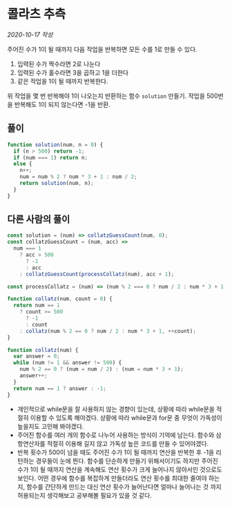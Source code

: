 # 콜라츠 추측

_2020-10-17 작성_

주어진 수가 1이 될 때까지 다음 작업을 반복하면 모든 수를 1로 만들 수 있다.

1. 입력된 수가 짝수라면 2로 나눈다
2. 입력된 수가 홀수라면 3을 곱하고 1을 더한다
3. 같은 작업을 1이 될 때까지 반복한다.

위 작업을 몇 번 반복해야 1이 나오는지 반환하는 함수 `solution` 만들기.
작업을 500번을 반복해도 1이 되지 않는다면 -1을 반환.

## 풀이

```javascript
function solution(num, n = 0) {
  if (n > 500) return -1;
  if (num === 1) return n;
  else {
    n++;
    num = num % 2 ? num * 3 + 1 : num / 2;
    return solution(num, n);
  }
}
```

## 다른 사람의 풀이

```javascript
const solution = (num) => collatzGuessCount(num, 0);
const collatzGuessCount = (num, acc) =>
  num === 1
    ? acc > 500
      ? -1
      : acc
    : collatzGuessCount(processCollatz(num), acc + 1);

const processCollatz = (num) => (num % 2 === 0 ? num / 2 : num * 3 + 1);
```

```javascript
function collatz(num, count = 0) {
  return num == 1
    ? count >= 500
      ? -1
      : count
    : collatz(num % 2 == 0 ? num / 2 : num * 3 + 1, ++count);
}
```

```javascript
function collatz(num) {
  var answer = 0;
  while (num != 1 && answer != 500) {
    num % 2 == 0 ? (num = num / 2) : (num = num * 3 + 1);
    answer++;
  }
  return num == 1 ? answer : -1;
}
```

- 개인적으로 while문을 잘 사용하지 않는 경향이 있는데, 상황에 따라 while문을 적절히 이용할 수 있도록 해야겠다. 상황에 따라 while문과 for문 중 무엇이 가독성이 높을지도 고민해 봐야겠다.
- 주어진 함수를 여러 개의 함수로 나누어 사용하는 방식이 기억에 남는다. 함수와 삼항연산자를 적절히 이용해 길지 않고 가독성 높은 코드를 만들 수 있어야겠다.
- 반복 횟수가 500이 넘을 때도 주어진 수가 1이 될 때까지 연산을 반복한 후 -1을 리턴하는 경우들이 눈에 띈다. 함수를 단순하게 만들기 위해서이기도 하지만 주어진 수가 1이 될 때까지 연산을 계속해도 연산 횟수가 크게 늘어나지 않아서인 것으로도 보인다. 어떤 경우에 함수를 복잡하게 만들더라도 연산 횟수를 최대한 줄여야 하는지, 함수를 간단하게 만드는 대신 연산 횟수가 늘어난다면 얼마나 늘어나는 것 까지 허용되는지 생각해보고 공부해볼 필요가 있을 것 같다.

